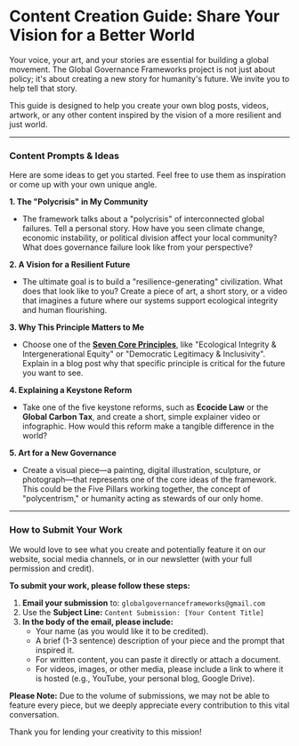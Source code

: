 # Content Creation Guide: Share Your Vision for a Better World

Your voice, your art, and your stories are essential for building a global movement. The Global Governance Frameworks project is not just about policy; it's about creating a new story for humanity's future. We invite you to help tell that story.

This guide is designed to help you create your own blog posts, videos, artwork, or any other content inspired by the vision of a more resilient and just world.

-----

### **Content Prompts & Ideas**

Here are some ideas to get you started. Feel free to use them as inspiration or come up with your own unique angle.

**1. The "Polycrisis" in My Community**

  * The framework talks about a "polycrisis" of interconnected global failures. Tell a personal story. How have you seen climate change, economic instability, or political division affect your local community? What does governance failure look like from your perspective?

**2. A Vision for a Resilient Future**

  * The ultimate goal is to build a "resilience-generating" civilization. What does that look like to you? Create a piece of art, a short story, or a video that imagines a future where our systems support ecological integrity and human flourishing.

**3. Why This Principle Matters to Me**

  * Choose one of the **[Seven Core Principles](https://globalgovernanceframeworks.org/frameworks/docs/implementation/treaty-for-our-only-home#02-core-principles)**, like "Ecological Integrity & Intergenerational Equity" or "Democratic Legitimacy & Inclusivity". Explain in a blog post why that specific principle is critical for the future you want to see.

**4. Explaining a Keystone Reform**

  * Take one of the five keystone reforms, such as **Ecocide Law** or the **Global Carbon Tax**, and create a short, simple explainer video or infographic. How would this reform make a tangible difference in the world?

**5. Art for a New Governance**

  * Create a visual piece—a painting, digital illustration, sculpture, or photograph—that represents one of the core ideas of the framework. This could be the Five Pillars working together, the concept of "polycentrism," or humanity acting as stewards of our only home.

-----

### **How to Submit Your Work**

We would love to see what you create and potentially feature it on our website, social media channels, or in our newsletter (with your full permission and credit).

**To submit your work, please follow these steps:**

1.  **Email your submission** to: `globalgovernanceframeworks@gmail.com`
2.  Use the **Subject Line:** `Content Submission: [Your Content Title]`
3.  **In the body of the email, please include:**
      * Your name (as you would like it to be credited).
      * A brief (1-3 sentence) description of your piece and the prompt that inspired it.
      * For written content, you can paste it directly or attach a document.
      * For videos, images, or other media, please include a link to where it is hosted (e.g., YouTube, your personal blog, Google Drive).

**Please Note:** Due to the volume of submissions, we may not be able to feature every piece, but we deeply appreciate every contribution to this vital conversation.

Thank you for lending your creativity to this mission\!

